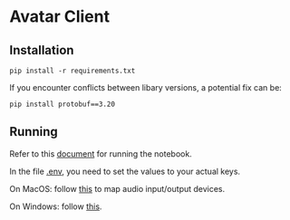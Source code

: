# Avatar Client

## Installation
```
pip install -r requirements.txt
```

If you encounter conflicts between libary versions, a potential fix can be:
```
pip install protobuf==3.20
```

## Running

Refer to this [document](https://docs.google.com/document/d/1bdKKYdWuIp8zXv4v6lzXBzCcIMMJctSPuq9_1ODDNaw/edit) for running the notebook.

In the file [.env](.env), you need to set the values to your actual keys.

On MacOS: follow [this](https://stackoverflow.com/a/50939994) to map audio input/output devices.

On Windows: follow [this](https://youtu.be/SF_WMBpQ0Qs?si=6o2bUei2boDKrqI8).

